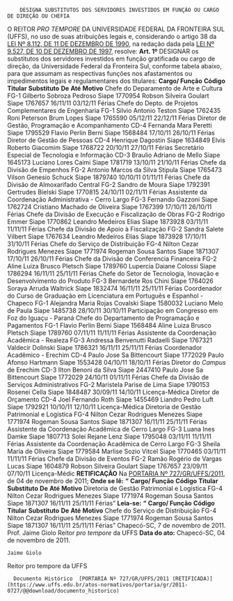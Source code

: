        DESIGNA SUBSTITUTOS DOS SERVIDORES INVESTIDOS EM FUNÇÃO OU CARGO DE DIREÇÃO OU CHEFIA  

 O REITOR *PRO TEMPORE*  DA UNIVERSIDADE FEDERAL DA FRONTEIRA SUL (UFFS), no uso de suas atribuições legais e, considerando o artigo 38 da [LEI Nº 8.112, DE 11 DE DEZEMBRO DE 1990](http://www.planalto.gov.br/ccivil_03/leis/l8112cons.htm), na redação dada pela [LEI Nº 9.527, DE 10 DE DEZEMBRO DE 1997](http://www.planalto.gov.br/ccivil_03/Leis/L9527.htm), resolve:   **Art. 1º**  DESIGNAR os substitutos dos servidores investidos em função gratificada ou cargo de direção, da Universidade Federal da Fronteira Sul, conforme tabela abaixo, para que assumam as respectivas funções nos afastamentos ou impedimentos legais e regulamentares dos titulares:     **Cargo/ Função**    **Código**    **Titular**    **Substituto**    **De**    **Até**    **Motivo**      Chefe do Deparamento de Arte e Cultura   FG-1   Gilberto Sobroza Pedroso Siape 1770954   Robson Silveira Goulart Siape 1767657   16/11/11   03/12/11   Férias     Chefe do Depto. de Projetos Complementares de Engenharia   FG-1   Silvio Antonio Teston Siape 1762435   Roni Peterson Brum Lopes Siape 1765590   05/12/11   22/12/11   Férias     Diretor de Gestão, Programação e Acompanhamento   CD-4   Fernanda Mara Peretti Siape 1795529   Flavio Perlin Berni Siape 1568484   17/10/11   26/10/11   Férias     Diretor de Gestão de Pessoas   CD-4   Henrique Dagostin Siape 1634849   Elvis Roberto Giacomim Siape 1768722   20/10/11   27/10/11   Férias     Secretário Especial de Tecnologia e Informação   CD-3   Braulio Adriano de Mello Siape 1645173   Luciano Lores Caimi Siape 1781719   13/10/11   21/10/11   Férias     Chefe da Divisão de Empenhos   FG-2   Antonio Marcos da Silva Stipula Siape 1765473   Vilson Genesio Schuck Siape 1879740   10/10/11   01/11/11   Férias     Chefe da Divisão de Almoxarifado Central   FG-2   Sandro de Moura Siape 1792391   Gertrudes Bielski Siape 1770815   24/10/11   02/11/11   Férias     Assistente da Coordenação Administrativa - Cerro Largo   FG-3   Fernando Gazzoni Siape 1762724   Cristiano Machado de Oliveira Siape 1767399   17/10/11   26/10/11   Férias     Chefe da Divisão de Execução e Fiscalização de Obras   FG-2   Rodrigo Emmer Siape 1770862   Leandro Medeiros Elias Siape 1873928   03/11/11   11/11/11   Férias     Chefe da Divisão de Apoio à Fiscalização   FG-2   Sandra Salete Vilbert Siape 1767634   Leandro Medeiros Elias Siape 1873928   17/10/11   31/10/11   Férias     Chefe do Serviço de Distribuição   FG-4   Nilton Cezar Rodrigues Menezes Siape 1771974   Rogeman Sousa Santos Siape 1871307   17/10/11   26/10/11   Férias     Chefe da Divisão de Conferencia Financeira   FG-2   Aline Luiza Brusco Pletsch Siape 1789760   Lupercia Daiane Colossi Siape 1786294   16/11/11   25/11/11   Férias     Chefe do Setor de Tecnologia, Inovação e Desenvolvimento do Produto   FG-3   Bernardete Ros Chini Siape 1764026   Soraya Arruda Waltrick Siape 1832474   16/11/11   25/11/11   Férias     Coordenador do Curso de Graduação em Licenciatura em Português e Espanhol - Chapeco   FG-1   Alejandra Maria Rojas Covalski Siape 1580032   Luciano Melo de Paula Siape 1485738   28/10/11   30/10/11   Participação em Congresso em Foz do Iguaçu - Paraná     Chefe do Departamento de Programação e Pagamentos   FG-1   Flavio Perlin Berni Siape 1568484   Aline Luiza Brusco Pletsch Siape 1789760   07/11/11   11/11/11   Férias     Assistente da Coordenação Acadêmica - Realeza   FG-3   Andressa Benvenutti Radaelli Siape 1767321   Valdecir Dolinski Siape 1786321   16/11/11   25/11/11   Férias     Coordenador Acadêmico - Erechim   CD-4   Paulo Jose Sa Bittencourt Siape 1772029   Paulo Afonso Hartmann Siape 1553428   04/10/11   18/10/11   Férias     Diretor do *Campus*  de Erechim   CD-3   Ilton Benoni da Silva Siape 2447410   Paulo Jose Sa Bittencourt Siape 1772029   24/10/11   01/11/11   Férias     Chefe da Divisão de Serviços Administrativos   FG-2   Maristela Parise de Lima Siape 1790153   Rosenei Cella Siape 1848487   30/09/11   14/10/11   Licença-Médica     Diretor de Orçamento   CD-4   Joel Fernando Roth Siape 1455469   Liandro Pedro Luft Siape 1792921   10/10/11   12/10/11   Licença-Médica     Diretoria de Gestão Patrimonial e Logística   FG-4   Nilton Cezar Rodrigues Menezes Siape 1771974   Rogeman Sousa Santos Siape 1871307   16/11/11   25/11/11   Férias     Assistente da Coordenação Acadêmica de Cerro Largo   FG-3   Luana Ines Damke Siape 1807713   Solei Rejane Lenz Siape 1795048   03/11/11   11/11/11   Férias     Assistente da Coordenação Acadêmica de Cerro Largo   FG-3   Sheila Maria de Oliveira Siape 1779584   Marlise Sozio Vitcel Siape 1770465   03/11/11   11/11/11   Férias     Chefe da Divisão de Eventos   FG-2   Ramão Rogério de Vargas Lucas Siape 1604879   Robson Silveira Goulart Siape 1767657   23/09/11   07/10/11   Licença-Médic       **RETIFICAÇÃO**   Na [PORTARIA Nº 727/GR/UFFS/2011](https://www.uffs.edu.br/atos-normativos/portaria/gr/2011-0727), de 04 de novembro de 2011;   **Onde se lê:** **“**     **Cargo/ Função**    **Código**    **Titular**    **Substituto**    **De**    **Até**    **Motivo**      Diretoria de Gestão Patrimonial e Logística   FG-4   Nilton Cezar Rodrigues Menezes Siape 1771974   Rogeman Sousa Santos Siape 1871307   16/11/11   25/11/11   Férias”       **Leia-se:** **“**     **Cargo/ Função**    **Código**    **Titular**    **Substituto**    **De**    **Até**    **Motivo**      Chefe do Serviço de Distribuição   FG-4   Nilton Cezar Rodrigues Menezes Siape 1771974   Rogeman Sousa Santos Siape 1871307   16/11/11   25/11/11   Férias”         Chapecó-SC, 7 de novembro de 2011.   Prof. Jaime Giolo Reitor *pro tempore*  da UFFS      **Data do ato:** Chapecó-SC, 04 de novembro de 2011.   
 

    Jaime Giolo   
 Reitor pro tempore da UFFS 

      Documento Histórico  [PORTARIA Nº 727/GR/UFFS/2011 (RETIFICADA)](https://www.uffs.edu.br/atos-normativos/portaria/gr/2011-0727/@@download/documento_historico)     
      